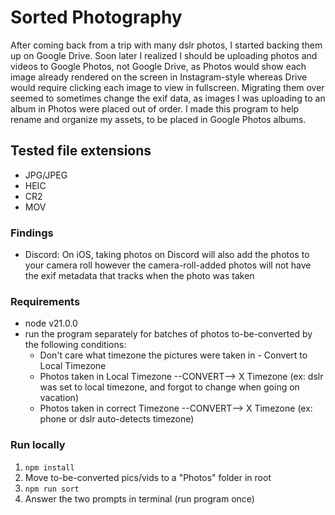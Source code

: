 # Sorted Photography
After coming back from a trip with many dslr photos, I started backing them up on Google Drive. Soon later I realized I should be uploading photos and videos to Google Photos, not Google Drive, as Photos would show each image already rendered on the screen in Instagram-style whereas Drive would require clicking each image to view in fullscreen. Migrating them over seemed to sometimes change the exif data, as images I was uploading to an album in Photos were placed out of order. I made this program to help rename and organize my assets, to be placed in Google Photos albums.

## Tested file extensions
- JPG/JPEG
- HEIC
- CR2
- MOV

### Findings
- Discord: On iOS, taking photos on Discord will also add the photos to your camera roll however the camera-roll-added photos will not have the exif metadata that tracks when the photo was taken

### Requirements
- node v21.0.0
- run the program separately for batches of photos to-be-converted by the following conditions:
  - Don't care what timezone the pictures were taken in - Convert to Local Timezone
  - Photos taken in Local Timezone --CONVERT--> X Timezone (ex: dslr was set to local timezone, and forgot to change when going on vacation)
  - Photos taken in correct Timezone --CONVERT--> X Timezone (ex: phone or dslr auto-detects timezone)

### Run locally
1. `npm install`
2. Move to-be-converted pics/vids to a "Photos" folder in root
3. `npm run sort`
4. Answer the two prompts in terminal (run program once)